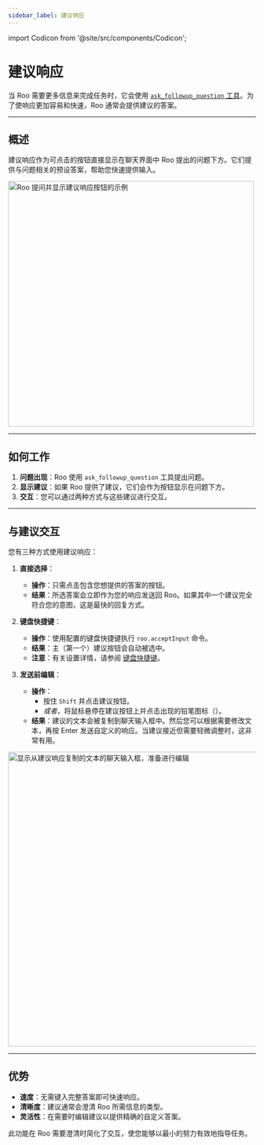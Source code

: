 ```yaml
---
sidebar_label: 建议响应
---
```


import Codicon from '@site/src/components/Codicon';

# 建议响应

当 Roo 需要更多信息来完成任务时，它会使用 [`ask_followup_question` 工具](/advanced-usage/available-tools/ask-followup-question)。为了使响应更加容易和快速，Roo 通常会提供建议的答案。

---

## 概述

建议响应作为可点击的按钮直接显示在聊天界面中 Roo 提出的问题下方。它们提供与问题相关的预设答案，帮助您快速提供输入。

<img src="/img/suggested-responses/suggested-responses.png" alt="Roo 提问并显示建议响应按钮的示例" width="500" />

---

## 如何工作

1.  **问题出现**：Roo 使用 `ask_followup_question` 工具提出问题。
2.  **显示建议**：如果 Roo 提供了建议，它们会作为按钮显示在问题下方。
3.  **交互**：您可以通过两种方式与这些建议进行交互。

---

## 与建议交互

您有三种方式使用建议响应：

1.  **直接选择**：
    *   **操作**：只需点击包含您想提供的答案的按钮。
    *   **结果**：所选答案会立即作为您的响应发送回 Roo。如果其中一个建议完全符合您的意图，这是最快的回复方式。

2.  **键盘快捷键**：
    *   **操作**：使用配置的键盘快捷键执行 `roo.acceptInput` 命令。
    *   **结果**：主（第一个）建议按钮会自动被选中。
    *   **注意**：有关设置详情，请参阅 [键盘快捷键](/features/keyboard-shortcuts)。

3.  **发送前编辑**：
    *   **操作**：
        *   按住 `Shift` 并点击建议按钮。
        *   *或者*，将鼠标悬停在建议按钮上并点击出现的铅笔图标（<Codicon name="edit" />）。
    *   **结果**：建议的文本会被复制到聊天输入框中。然后您可以根据需要修改文本，再按 Enter 发送自定义的响应。当建议接近但需要轻微调整时，这非常有用。

<img src="/img/suggested-responses/suggested-responses-1.png" alt="显示从建议响应复制的文本的聊天输入框，准备进行编辑" width="600" />

---

## 优势

*   **速度**：无需键入完整答案即可快速响应。
*   **清晰度**：建议通常会澄清 Roo 所需信息的类型。
*   **灵活性**：在需要时编辑建议以提供精确的自定义答案。

此功能在 Roo 需要澄清时简化了交互，使您能够以最小的努力有效地指导任务。